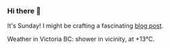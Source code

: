 ### Hi there :wave:

It's Sunday! I might be crafting a fascinating [blog post](https://benjaminwuethrich.dev).

Weather in Victoria BC: shower in vicinity, at +13°C.
